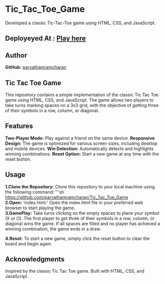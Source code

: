 # Tic_Tac_Toe_Game
Developed a classic Tic-Tac-Toe game using HTML, CSS, and JavaScript.

## Deployeyed At : [Play here](https://rc-tic-tac-toe-game.netlify.app)

## Author


**GitHub:** [parvathamramcharan](https://github.com/parvathamramcharan)

## Tic Tac Toe Game
This repository contains a simple implementation of the classic Tic Tac Toe game using HTML, CSS, and JavaScript. The game allows two players to take turns marking spaces on a 3x3 grid, with the objective of getting three of their symbols in a row, column, or diagonal.

## Features
**Two-Player Mode:** Play against a friend on the same device.
**Responsive Design:** The game is optimized for various screen sizes, including desktop and mobile devices.
**Win Detection:** Automatically detects and highlights winning combinations.
**Reset Option:** Start a new game at any time with the reset button.
## Usage

**1.Clone the Repository:** Clone this repository to your local machine using the following command:
                              '''sh
                              https://github.com/parvathamramcharan/Tic_Tac_Toe_Game<br>
**2.Open:**  'index.html:' Open the index.html file in your preferred web browser to start playing the game.<br>
**3.GamePlay:** Take turns clicking on the empty spaces to place your symbol (X or O). The first player to get three of their symbols in a row, column, or diagonal wins the game. If all spaces 
                    are filled and no player has achieved a winning combination, the game ends in a draw.

**4.Reset:** To start a new game, simply click the reset button to clear the board and begin again.



## Acknowledgments
Inspired by the classic Tic Tac Toe game.
Built with HTML, CSS, and JavaScript.
